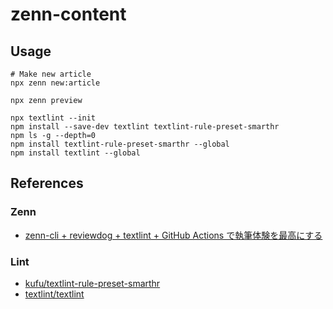 # zenn-content

## Usage
```shell
# Make new article
npx zenn new:article

npx zenn preview
```

```shell
npx textlint --init
npm install --save-dev textlint textlint-rule-preset-smarthr
npm ls -g --depth=0
npm install textlint-rule-preset-smarthr --global
npm install textlint --global
```

## References
### Zenn
- [zenn-cli + reviewdog + textlint + GitHub Actions で執筆体験を最高にする](https://zenn.dev/serima/articles/4dac7baf0b9377b0b58b)

### Lint
- [kufu/textlint-rule-preset-smarthr](https://github.com/kufu/textlint-rule-preset-smarthr)
- [textlint/textlint](https://github.com/textlint/textlint)

